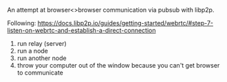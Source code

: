 An attempt at browser<>browser communication via pubsub with libp2p.

Following: https://docs.libp2p.io/guides/getting-started/webrtc/#step-7-listen-on-webrtc-and-establish-a-direct-connection

1. run relay (server)
2. run a node
3. run another node
4. throw your computer out of the window because you can't get browser to communicate